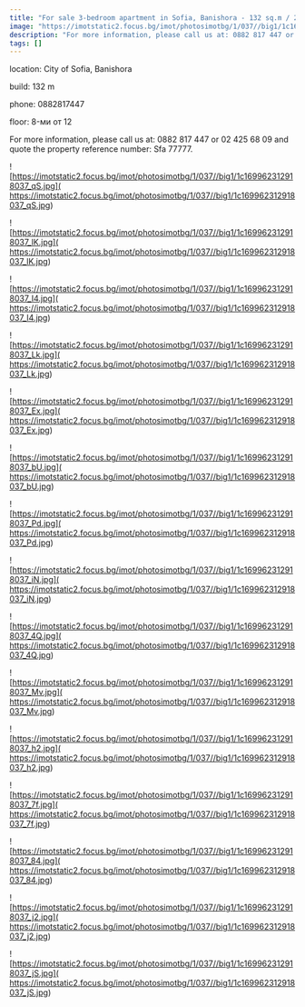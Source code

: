 ```yaml
---
title: "For sale 3-bedroom apartment in Sofia, Banishora - 132 sq.m / 200,658 EUR :: imot.bg Advertisement"
image: "https://imotstatic2.focus.bg/imot/photosimotbg/1/037//big1/1c169962312918037_Va.jpg"
description: "For more information, please call us at: 0882 817 447 or 02 425 68 09 and quote the property reference number: Sfa 77777."
tags: []
---
```


location: City of Sofia, Banishora

build: 132 m

phone: 0882817447

floor: 8-ми от 12

For more information, please call us at: 0882 817 447 or 02 425 68 09 and quote the property reference number: Sfa 77777.


![https://imotstatic2.focus.bg/imot/photosimotbg/1/037//big1/1c169962312918037_qS.jpg]( https://imotstatic2.focus.bg/imot/photosimotbg/1/037//big1/1c169962312918037_qS.jpg)


![https://imotstatic2.focus.bg/imot/photosimotbg/1/037//big1/1c169962312918037_lK.jpg]( https://imotstatic2.focus.bg/imot/photosimotbg/1/037//big1/1c169962312918037_lK.jpg)


![https://imotstatic2.focus.bg/imot/photosimotbg/1/037//big1/1c169962312918037_I4.jpg]( https://imotstatic2.focus.bg/imot/photosimotbg/1/037//big1/1c169962312918037_I4.jpg)


![https://imotstatic2.focus.bg/imot/photosimotbg/1/037//big1/1c169962312918037_Lk.jpg]( https://imotstatic2.focus.bg/imot/photosimotbg/1/037//big1/1c169962312918037_Lk.jpg)


![https://imotstatic2.focus.bg/imot/photosimotbg/1/037//big1/1c169962312918037_Ex.jpg]( https://imotstatic2.focus.bg/imot/photosimotbg/1/037//big1/1c169962312918037_Ex.jpg)


![https://imotstatic2.focus.bg/imot/photosimotbg/1/037//big1/1c169962312918037_bU.jpg]( https://imotstatic2.focus.bg/imot/photosimotbg/1/037//big1/1c169962312918037_bU.jpg)


![https://imotstatic2.focus.bg/imot/photosimotbg/1/037//big1/1c169962312918037_Pd.jpg]( https://imotstatic2.focus.bg/imot/photosimotbg/1/037//big1/1c169962312918037_Pd.jpg)


![https://imotstatic2.focus.bg/imot/photosimotbg/1/037//big1/1c169962312918037_iN.jpg]( https://imotstatic2.focus.bg/imot/photosimotbg/1/037//big1/1c169962312918037_iN.jpg)


![https://imotstatic2.focus.bg/imot/photosimotbg/1/037//big1/1c169962312918037_4Q.jpg]( https://imotstatic2.focus.bg/imot/photosimotbg/1/037//big1/1c169962312918037_4Q.jpg)


![https://imotstatic2.focus.bg/imot/photosimotbg/1/037//big1/1c169962312918037_Mv.jpg]( https://imotstatic2.focus.bg/imot/photosimotbg/1/037//big1/1c169962312918037_Mv.jpg)


![https://imotstatic2.focus.bg/imot/photosimotbg/1/037//big1/1c169962312918037_h2.jpg]( https://imotstatic2.focus.bg/imot/photosimotbg/1/037//big1/1c169962312918037_h2.jpg)


![https://imotstatic2.focus.bg/imot/photosimotbg/1/037//big1/1c169962312918037_7f.jpg]( https://imotstatic2.focus.bg/imot/photosimotbg/1/037//big1/1c169962312918037_7f.jpg)


![https://imotstatic2.focus.bg/imot/photosimotbg/1/037//big1/1c169962312918037_84.jpg]( https://imotstatic2.focus.bg/imot/photosimotbg/1/037//big1/1c169962312918037_84.jpg)


![https://imotstatic2.focus.bg/imot/photosimotbg/1/037//big1/1c169962312918037_j2.jpg]( https://imotstatic2.focus.bg/imot/photosimotbg/1/037//big1/1c169962312918037_j2.jpg)


![https://imotstatic2.focus.bg/imot/photosimotbg/1/037//big1/1c169962312918037_jS.jpg]( https://imotstatic2.focus.bg/imot/photosimotbg/1/037//big1/1c169962312918037_jS.jpg)


